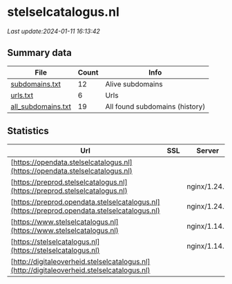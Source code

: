 # stelselcatalogus.nl
*Last update:2024-01-11 16:13:42*
## Summary data
| File       | Count | Info |
|------------|-------|------|
|[subdomains.txt](/data/stelselcatalogus/subdomains.txt)|12|Alive subdomains|
|[urls.txt](/data/stelselcatalogus/urls.txt)|6|Urls|
|[all_subdomains.txt](/data/stelselcatalogus/all_subdomains.txt)|19|All found subdomains (history)|
## Statistics
| Url | SSL | Server | Cookie | HSTS | CSP | XFO | XXP | RP | Tech |
|------------|-------|------|------|------|------|------|------|------|------|
|[https://opendata.stelselcatalogus.nl](https://opendata.stelselcatalogus.nl)| | | | | | | |:white_check_mark: | |HSTS Nginx:1.14.1| |
|[https://preprod.stelselcatalogus.nl](https://preprod.stelselcatalogus.nl)| |nginx/1.24.0| |:white_check_mark: | |:warning: |:white_check_mark: | |:white_check_mark: | |:white_check_mark: | |HSTS Nginx:1.24.0| |
|[https://preprod.opendata.stelselcatalogus.nl](https://preprod.opendata.stelselcatalogus.nl)| |nginx/1.24.0| |:white_check_mark: | |:warning: |:white_check_mark: | |:white_check_mark: | |:white_check_mark: | |HSTS Nginx:1.24.0| |
|[https://www.stelselcatalogus.nl](https://www.stelselcatalogus.nl)| |nginx/1.14.1| |:white_check_mark: | |:warning: |:white_check_mark: | |:white_check_mark: | |:white_check_mark: | |HSTS Nginx:1.14.1| |
|[https://stelselcatalogus.nl](https://stelselcatalogus.nl)| |nginx/1.14.1| |:white_check_mark: | |:warning: |:white_check_mark: | |:white_check_mark: | |:white_check_mark: | |HSTS Nginx:1.14.1| |
|[http://digitaleoverheid.stelselcatalogus.nl](http://digitaleoverheid.stelselcatalogus.nl)| | | | | |:white_check_mark: | |:white_check_mark: | |:white_check_mark: | || |